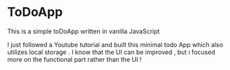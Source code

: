# ToDoApp
This is a simple toDoApp written in vanilla JavaScript

I just followed a Youtube tutorial and built this minimal todo App which also utilizes  local storage . I know that the UI can be improved , but i focused more on the functional part rather than the UI !

